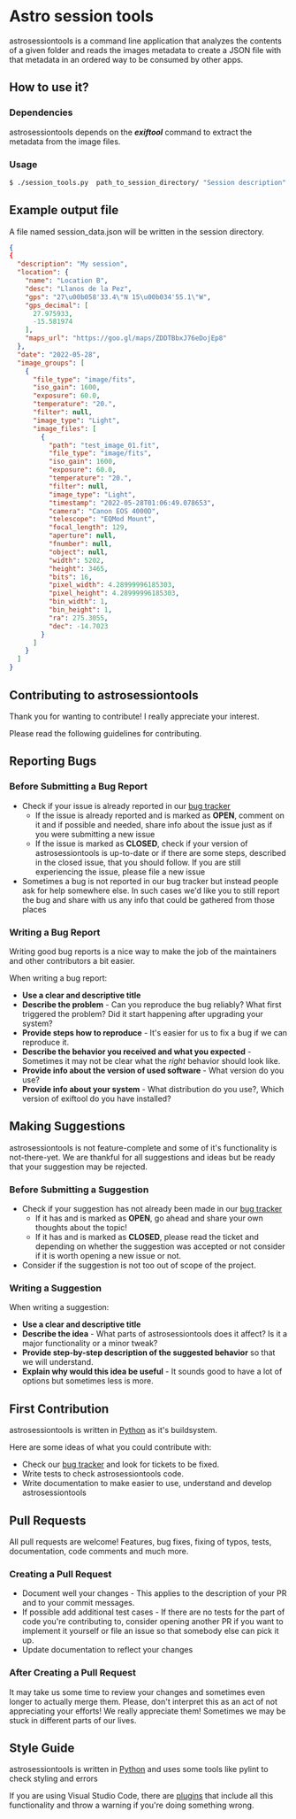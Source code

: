 # Astro session tools

astrosessiontools is a command line application that analyzes the contents of a
given folder and reads the images metadata to create a JSON
file with that metadata in an ordered way to be consumed by other apps.

## How to use it?

### Dependencies

astrosessiontools depends on the ***exiftool*** command to extract the metadata from
the image files.

### Usage

```bash
$ ./session_tools.py  path_to_session_directory/ "Session description" "Session location"
```

## Example output file

A file named session_data.json will be written in the session directory.

```json
{
{
  "description": "My session",
  "location": {
    "name": "Location B",
    "desc": "Llanos de la Pez",
    "gps": "27\u00b058'33.4\"N 15\u00b034'55.1\"W",
    "gps_decimal": [
      27.975933,
      -15.581974
    ],
    "maps_url": "https://goo.gl/maps/ZDDTBbxJ76eDojEp8"
  },
  "date": "2022-05-28",
  "image_groups": [
    {
      "file_type": "image/fits",
      "iso_gain": 1600,
      "exposure": 60.0,
      "temperature": "20.",
      "filter": null,
      "image_type": "Light",
      "image_files": [
        {
          "path": "test_image_01.fit",
          "file_type": "image/fits",
          "iso_gain": 1600,
          "exposure": 60.0,
          "temperature": "20.",
          "filter": null,
          "image_type": "Light",
          "timestamp": "2022-05-28T01:06:49.078653",
          "camera": "Canon EOS 4000D",
          "telescope": "EQMod Mount",
          "focal_length": 129,
          "aperture": null,
          "fnumber": null,
          "object": null,
          "width": 5202,
          "height": 3465,
          "bits": 16,
          "pixel_width": 4.28999996185303,
          "pixel_height": 4.28999996185303,
          "bin_width": 1,
          "bin_height": 1,
          "ra": 275.3055,
          "dec": -14.7023
        }
      ]
    }
  ]
}
```

## Contributing to astrosessiontools

Thank you for wanting to contribute! I really appreciate your interest.

Please read the following guidelines for contributing.

## Reporting Bugs

### Before Submitting a Bug Report

- Check if your issue is already reported in our [bug tracker](https://github.com/StarlightHunter/astrosessiontools/issues)
  - If the issue is already reported and is marked as **OPEN**, comment on it
    and if possible and needed, share info about the issue just as if you were
    submitting a new issue
  - If the issue is marked as **CLOSED**, check if your version of astrosessiontools is
    up-to-date or if there are some steps, described in the closed issue, that
    you should follow. If you are still experiencing the issue, please file a
    new issue
- Sometimes a bug is not reported in our bug tracker but instead people ask for
  help somewhere else. In such cases we'd like you to still report the bug and
  share with us any info that could be gathered from those places

### Writing a Bug Report

Writing good bug reports is a nice way to make the job of the maintainers and
other contributors a bit easier.

When writing a bug report:

- **Use a clear and descriptive title**
- **Describe the problem** - Can you reproduce the bug reliably? What first
  triggered the problem? Did it start happening after upgrading your system?
- **Provide steps how to reproduce** - It's easier for us to fix a bug if we can
  reproduce it.
- **Describe the behavior you received and what you expected** - Sometimes it
  may not be clear what the *right* behavior should look like.
- **Provide info about the version of used software** - What version do you use?
- **Provide info about your system** - What distribution do you use?, Which
  version of exiftool do you have installed?


## Making Suggestions

astrosessiontools is not feature-complete and some of it's functionality is
not-there-yet.
We are thankful for all suggestions and ideas but be ready that your suggestion
may be rejected.

### Before Submitting a Suggestion

- Check if your suggestion has not already been made in our [bug tracker](https://github.com/StarlightHunter/astrosessiontools/issues)
  - If it has and is marked as **OPEN**, go ahead and share your own thoughts
    about the topic!
  - If it has and is marked as **CLOSED**, please read the ticket and depending
    on whether the suggestion was accepted or not consider if it is worth
    opening a new issue or not.
- Consider if the suggestion is not too out of scope of the project.

### Writing a Suggestion

When writing a suggestion:

- **Use a clear and descriptive title**
- **Describe the idea** - What parts of astrosessiontools does it affect?
  Is it a major functionality or a minor tweak?
- **Provide step-by-step description of the suggested behavior** so that we
  will understand.
- **Explain why would this idea be useful** - It sounds good to have a lot of
  options but sometimes less is more.

## First Contribution

astrosessiontools is written in [Python](https://python.org)
as it's buildsystem.

Here are some ideas of what you could contribute with:

- Check our [bug tracker](https://github.com/StarlightHunter/astrosessiontools/issues)
  and look for tickets to be fixed.
- Write tests to check astrosessiontools code.
- Write documentation to make easier to use, understand and develop astrosessiontools


## Pull Requests

All pull requests are welcome! Features, bug fixes, fixing of typos, tests,
documentation, code comments and much more.

### Creating a Pull Request

- Document well your changes - This applies to the description of your PR and to
  your commit messages.
- If possible add additional test cases - If there are no tests for the part of
  code you're contributing to, consider opening another PR if you want to
  implement it yourself or file an issue so that somebody else can pick it up.
- Update documentation to reflect your changes

### After Creating a Pull Request

It may take us some time to review your changes and sometimes even longer to
actually merge them. Please, don't interpret this as an act of not appreciating
your efforts! We really appreciate them! Sometimes we may be stuck in different
parts of our lives.

## Style Guide

astrosessiontools is written in [Python](https://python.org) and uses some tools
like pylint to check styling and errors

If you are using Visual Studio Code, there are [plugins](https://marketplace.visualstudio.com/items?itemName=python)
that include all this functionality and throw a warning if you're doing
something wrong.
